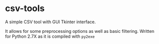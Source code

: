 # csv-tools

A simple CSV tool with GUI Tkinter interface.

It allows for some preprocessing options as well as basic filtering.
Written for Python 2.7X as it is compiled with ```py2exe``` 
